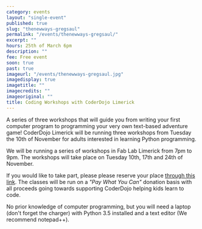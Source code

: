 ```yaml
---
category: events
layout: "single-event"
published: true
slug: "thenewways-gregsaul"
permalink: "/events/thenewways-gregsaul/"
excerpt: ""
hours: 25th of March 6pm
description: ""
fee: Free event
soon: true
past: true
imageurl: "/events/thenewways-gregsaul.jpg"
imagedisplay: true
imagetitle: ""
imagecredits: ""
imageoriginal: ""
title: Coding Workshops with CoderDojo Limerick
---
```


A series of three workshops that will guide you from writing your first computer program to programming your very own text-based adventure game! CoderDojo Limerick will be running three workshops from Tuesday the 10th of November for adults interested in learning Python programming.

We will be running a series of workshops in Fab Lab Limerick from 7pm to 9pm. 
The workshops will take place on Tuesday 10th, 17th and 24th of November.

If you would like to take part, please please reserve your place [through this link](http://python1.eventbrite.ie). The classes will be run on a _"Pay What You Can"_ donation basis with all proceeds going towards supporting CoderDojo helping kids learn to code.

No prior knowledge of computer programming, but you will need a laptop (don't forget the charger) with Python 3.5 installed and a text editor (We recommend notepad++).